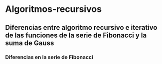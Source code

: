 # Algoritmos-recursivos
## Diferencias entre algoritmo recursivo e iterativo de las funciones de la serie de Fibonacci y la suma de Gauss
### Diferencias en la serie de Fibonacci
